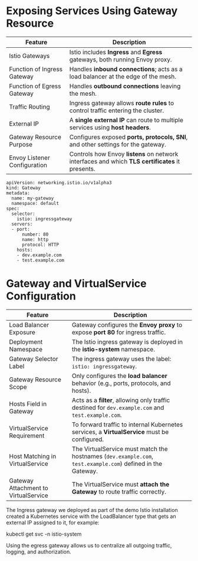 
# Exposing Services Using Gateway Resource

| Feature                         | Description                                                                                               |
|---------------------------------|-----------------------------------------------------------------------------------------------------------|
| Istio Gateways                  | Istio includes **Ingress** and **Egress** gateways, both running Envoy proxy.                            |
| Function of Ingress Gateway     | Handles **inbound connections**; acts as a load balancer at the edge of the mesh.                        |
| Function of Egress Gateway      | Handles **outbound connections** leaving the mesh.                                                       |
| Traffic Routing                 | Ingress gateway allows **route rules** to control traffic entering the cluster.                          |
| External IP                     | A **single external IP** can route to multiple services using **host headers**.                          |
| Gateway Resource Purpose        | Configures exposed **ports, protocols, SNI**, and other settings for the gateway.                        |
| Envoy Listener Configuration    | Controls how Envoy **listens** on network interfaces and which **TLS certificates** it presents.         |



```
apiVersion: networking.istio.io/v1alpha3
kind: Gateway
metadata:
  name: my-gateway
  namespace: default
spec:
  selector:
    istio: ingressgateway
  servers:
  - port:
      number: 80
      name: http
      protocol: HTTP
    hosts:
    - dev.example.com
    - test.example.com

```
    
# Gateway and VirtualService Configuration

| Feature                             | Description                                                                                                    |
|-------------------------------------|----------------------------------------------------------------------------------------------------------------|
| Load Balancer Exposure              | Gateway configures the **Envoy proxy** to expose **port 80** for ingress traffic.                             |
| Deployment Namespace                | The Istio ingress gateway is deployed in the **istio-system** namespace.                                      |
| Gateway Selector Label              | The ingress gateway uses the label: `istio: ingressgateway`.                                                  |
| Gateway Resource Scope              | Only configures the **load balancer** behavior (e.g., ports, protocols, and hosts).                           |
| Hosts Field in Gateway              | Acts as a **filter**, allowing only traffic destined for `dev.example.com` and `test.example.com`.            |
| VirtualService Requirement          | To forward traffic to internal Kubernetes services, a **VirtualService** must be configured.                  |
| Host Matching in VirtualService     | The VirtualService must match the hostnames (`dev.example.com`, `test.example.com`) defined in the Gateway.   |
| Gateway Attachment to VirtualService| The VirtualService must **attach the Gateway** to route traffic correctly.                                    |



The Ingress gateway we deployed as part of the demo Istio installation created a Kubernetes service with the 
LoadBalancer type that gets an external IP assigned to it, for example:


kubectl get svc -n istio-system



Using the egress gateway allows us to centralize all outgoing traffic, logging, and authorization.
